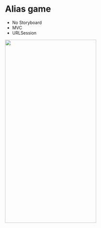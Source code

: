 
# Alias game

* No Storyboard
* MVC
* URLSession


<img src="https://user-images.githubusercontent.com/54902273/167290291-066d552b-f87a-48e8-9c7d-ff925b546772.gif" width="300" height="600" />
